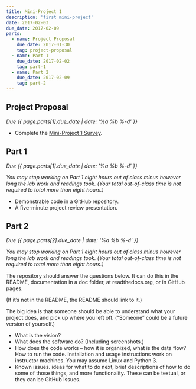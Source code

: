 ```yaml
---
title: Mini-Project 1
description: 'first mini-project'
date: 2017-02-03
due_date: 2017-02-09
parts:
  - name: Project Proposal
    due_date: 2017-01-30
    tag: project-proposal
  - name: Part 1
    due_date: 2017-02-02
    tag: part-1
  - name: Part 2
    due_date: 2017-02-09
    tag: part-2
---
```


## Project Proposal

<i>Due {{ page.parts[1].due_date | date: '%a %b %-d' }}</i>

* Complete the [Mini-Project 1 Survey](https://goo.gl/forms/EmirMhWuj9UdYSTb2).

## Part 1

<i>Due {{ page.parts[1].due_date | date: '%a %b %-d' }}</i>

<i>You may stop working on Part 1 eight hours out of class minus however long the lab work and readings took. (Your total out-of-class time is not required to total more than eight hours.)</i>

* Demonstrable code in a GitHub repository.
* A five-minute project review presentation.

## Part 2

<i>Due {{ page.parts[2].due_date | date: '%a %b %-d' }}</i>

<i>You may stop working on Part 1 eight hours out of class minus however long the lab work and readings took. (Your total out-of-class time is not required to total more than eight hours.)</i>

The repository should answer the questions below. It can do this in the README, documentation in a doc folder, at readthedocs.org, or in GitHub pages.

(If it’s not in the README, the README should link to it.)

The big idea is that someone should be able to understand what your project does, and pick up where you left off. (“Someone” could be a future version of yourself.)

* What is the vision?
* What does the software do? (Including screenshots.)
* How does the code works – how it is organized, what is the data flow?
How to run the code. Installation and usage instructions work on instructor machines. You may assume Linux and Python 3.
* Known issues. ideas for what to do next, brief descriptions of how to do some of those things, and more functionality. These can be textual, or they can be GitHub Issues.
